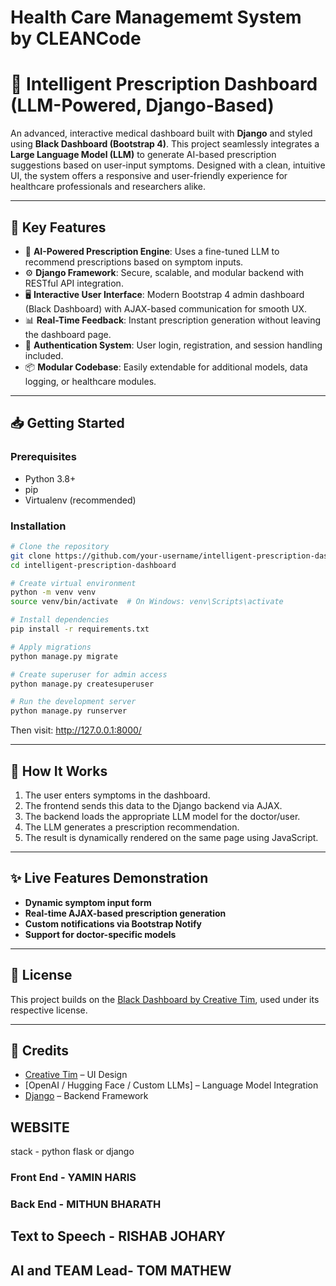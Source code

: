 # Health Care Managememt System by CLEANCode

# 🧠 Intelligent Prescription Dashboard (LLM-Powered, Django-Based)

An advanced, interactive medical dashboard built with **Django** and styled using **Black Dashboard (Bootstrap 4)**. This project seamlessly integrates a **Large Language Model (LLM)** to generate AI-based prescription suggestions based on user-input symptoms. Designed with a clean, intuitive UI, the system offers a responsive and user-friendly experience for healthcare professionals and researchers alike.

---

## 🚀 Key Features

- 🔬 **AI-Powered Prescription Engine**: Uses a fine-tuned LLM to recommend prescriptions based on symptom inputs.
- ⚙️ **Django Framework**: Secure, scalable, and modular backend with RESTful API integration.
- 🖥️ **Interactive User Interface**: Modern Bootstrap 4 admin dashboard (Black Dashboard) with AJAX-based communication for smooth UX.
- 📊 **Real-Time Feedback**: Instant prescription generation without leaving the dashboard page.
- 🔐 **Authentication System**: User login, registration, and session handling included.
- 📦 **Modular Codebase**: Easily extendable for additional models, data logging, or healthcare modules.

---

## 📥 Getting Started

### Prerequisites

- Python 3.8+
- pip
- Virtualenv (recommended)

### Installation

```bash
# Clone the repository
git clone https://github.com/your-username/intelligent-prescription-dashboard.git
cd intelligent-prescription-dashboard

# Create virtual environment
python -m venv venv
source venv/bin/activate  # On Windows: venv\Scripts\activate

# Install dependencies
pip install -r requirements.txt

# Apply migrations
python manage.py migrate

# Create superuser for admin access
python manage.py createsuperuser

# Run the development server
python manage.py runserver
```

Then visit: http://127.0.0.1:8000/

---

## 🧠 How It Works

1. The user enters symptoms in the dashboard.
2. The frontend sends this data to the Django backend via AJAX.
3. The backend loads the appropriate LLM model for the doctor/user.
4. The LLM generates a prescription recommendation.
5. The result is dynamically rendered on the same page using JavaScript.

---

## ✨ Live Features Demonstration

- **Dynamic symptom input form**
- **Real-time AJAX-based prescription generation**
- **Custom notifications via Bootstrap Notify**
- **Support for doctor-specific models**

---


## 📄 License

This project builds on the [Black Dashboard by Creative Tim](https://www.creative-tim.com/product/black-dashboard), used under its respective license.

---

## 🤝 Credits

- [Creative Tim](https://www.creative-tim.com/) – UI Design
- [OpenAI / Hugging Face / Custom LLMs] – Language Model Integration
- [Django](https://www.djangoproject.com/) – Backend Framework

## WEBSITE

stack - python flask or django

### Front End - YAMIN HARIS

### Back End - MITHUN BHARATH

## Text to Speech - RISHAB JOHARY

## AI and TEAM Lead- TOM MATHEW
